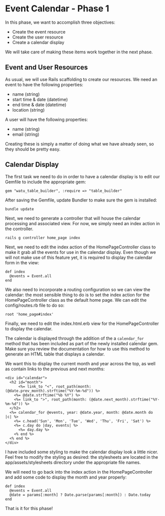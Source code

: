 # Event Calendar - Phase 1

In this phase, we want to accomplish three objectives:

- Create the event resource
- Create the user resource
- Create a calendar display

We will take care of making these items work together in the next phase.

## Event and User Resources

As usual, we will use Rails scaffolding to create our resources.  We need
an event to have the following properties:

- name (string)
- start time & date (datetime)
- end time & date (datetime)
- location (string)

A user will have the following properties:

- name (string)
- email (string)

Creating these is simply a matter of doing what we have already seen, so
they should be pretty easy.

## Calendar Display

The first task we need to do in order to have a calendar display is to
edit our Gemfile to include the appropriate gem:

`gem "watu_table_builder", :require => "table_builder"`

After saving the Gemfile, update Bundler to make sure the gem is
installed:

`bundle update`

Next, we need to generate a controller that will house the calendar
processing and associated view.  For now, we simply need an index action
in the controller.

`rails g controller home_page index`

Next, we need to edit the index action of the HomePageController class
to make it grab all the events for use in the calendar display.  Even
though we will not make use of this feature yet, it is required to
display the calendar form in the view:

```
def index
  @events = Event.all
end
```

We also need to incorporate a routing configuration so we can view the
calendar: the most sensible thing to do is to set the index action for
the HomePageController class as the default home page.  We can edit the
config/routes.rb file to do so:

`root 'home_page#index'`

Finally, we need to edit the index.html.erb view for the
HomePageController to display the calendar.

The calendar is displayed through the addition of the a `calendar_for`
method that has been included as part of the newly installed calendar
gem.  Make sure you review the documentation for how to use this method
to generate an HTML table that displays a calendar.

We want this to display the current month and year across the top, as
well as contain links to the previous and next months:

```
<div id="calendar">
  <h2 id="month">
      <%= link_to "<", root_path(month: (@date.prev_month).strftime("%Y-%m-%d")) %>
    <%= @date.strftime("%b %Y") %>
    <%= link_to ">", root_path(month: (@date.next_month).strftime("%Y-%m-%d")) %>
  </h2>
  <%= calendar_for @events, year: @date.year, month: @date.month do |c| %>
    <%= c.head('Sun', 'Mon', 'Tue', 'Wed', 'Thu', 'Fri', 'Sat') %>
    <%= c.day do |day, events| %>
      <%= day.day %>
    <% end %>
  <% end %>
</div>
```

I have included some styling to make the calendar display look a little
nicer.  Feel free to modify the styling as desired: the stylesheets are
located in the app/assets/stylesheets directory under the appropriate
file names.

We will need to go back into the index action in the HomePageController
and add some code to display the month and year properly:

```
def index
  @events = Event.all
  @date = params[:month] ? Date.parse(params[:month]) : Date.today
end
```

That is it for this phase!
